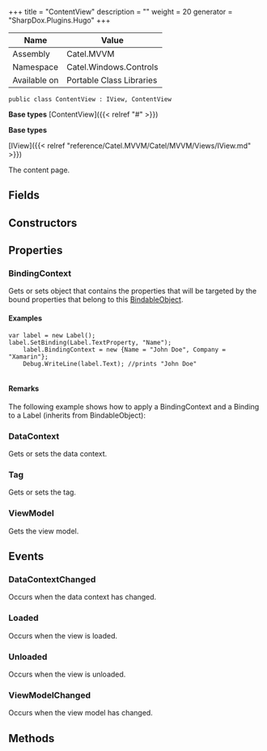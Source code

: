 

+++
title = "ContentView" 
description = ""
weight = 20
generator = "SharpDox.Plugins.Hugo"
+++

Name|Value
---|---
Assembly|Catel.MVVM
Namespace|Catel.Windows.Controls
Available on|Portable Class Libraries

```
public class ContentView : IView, ContentView
```

**Base types**
[ContentView]({{< relref "#" >}})

**Base types**

[IView]({{< relref "reference/Catel.MVVM/Catel/MVVM/Views/IView.md" >}})

The content page.

## Fields

## Constructors

## Properties

### BindingContext

Gets or sets object that contains the properties that will be targeted by the bound properties that belong to this [BindableObject](#).

#### Examples

```
var label = new Label();
label.SetBinding(Label.TextProperty, "Name");
    label.BindingContext = new {Name = "John Doe", Company = "Xamarin"};
    Debug.WriteLine(label.Text); //prints "John Doe"
            
```

#### Remarks

The following example shows how to apply a BindingContext and a Binding to a Label (inherits from
            BindableObject):

### DataContext

Gets or sets the data context.

### Tag

Gets or sets the tag.

### ViewModel

Gets the view model.

## Events

### DataContextChanged

Occurs when the data context has changed.

### Loaded

Occurs when the view is loaded.

### Unloaded

Occurs when the view is unloaded.

### ViewModelChanged

Occurs when the view model has changed.

## Methods

